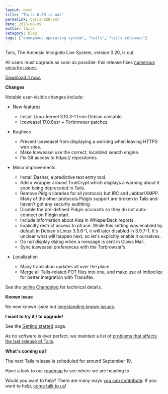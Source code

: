 ```yaml
---
layout: post
title: "Tails 0.20 is out"
permalink: tails-020-out
date: 2013-08-09
author: tails
category: blog
tags: ["anonymous operating system", "tails", "tails releases"]
---
```


Tails, The Amnesic Incognito Live System, version 0.20, is out.

All users must upgrade as soon as possible: this release fixes [numerous security issues](https://tails.boum.org/security/Numerous_security_holes_in_0.19/).

[Download it now.](https://tails.boum.org/download/)

**Changes**

Notable user-visible changes include:

- New features
  - Install Linux kernel 3.10.3-1 from Debian unstable.
  - Iceweasel 17.0.8esr + Torbrowser patches.

- Bugfixes
  - Prevent Iceweasel from displaying a warning when leaving HTTPS web sites.
  - Make Iceweasel use the correct, localized search engine.
  - Fix Git access to https:// repositories.

- Minor improvements
  - Install Dasher, a predictive text entry tool.
  - Add a wrapper around TrueCrypt which displays a warning about it soon being deprecated in Tails.
  - Remove Pidgin libraries for all protocols but IRC and Jabber/XMPP. Many of the other protocols Pidgin support are broken in Tails and haven't got any security auditting.
  - Disable the pre-defined Pidgin accounts so they do not auto-connect on Pidgin start.
  - Include information about Alsa in WhisperBack reports.
  - Explicitly restrict access to ptrace. While this setting was enabled by default in Debian's Linux 3.9.6-1, it will later disabled in 3.9.7-1. It's unclear what will happen next, so let's explicitly enable it ourselves.
  - Do not display dialog when a message is sent in Claws Mail.
  - Sync iceweasel preferences with the Torbrowser's.

- Localization
  - Many translation updates all over the place.
  - Merge all Tails-related POT files into one, and make use of intltoolize for better integration with Transifex.

See the [online Changelog](https://git-tails.immerda.ch/tails/plain/debian/changelog?id=0.20) for technical details.

**Known issue**

No new known issue but [longstanding known issues](https://tails.boum.org/support/known_issues/).

**I want to try it / to upgrade!**

See the [Getting started](https://tails.boum.org/getting_started/) page.

As no software is ever perfect, we maintain a list of [problems that affects the last release of Tails](https://tails.boum.org/support/known_issues/).

**What's coming up?**

The next Tails release is scheduled for around September 19.

Have a look to our [roadmap](https://labs.riseup.net/code/projects/tails/roadmap) to see where we are heading to.

Would you want to help? There are many ways [you can contribute](https://tails.boum.org/contribute/). If you want to help, [come talk to us](https://tails.boum.org/support/)!

